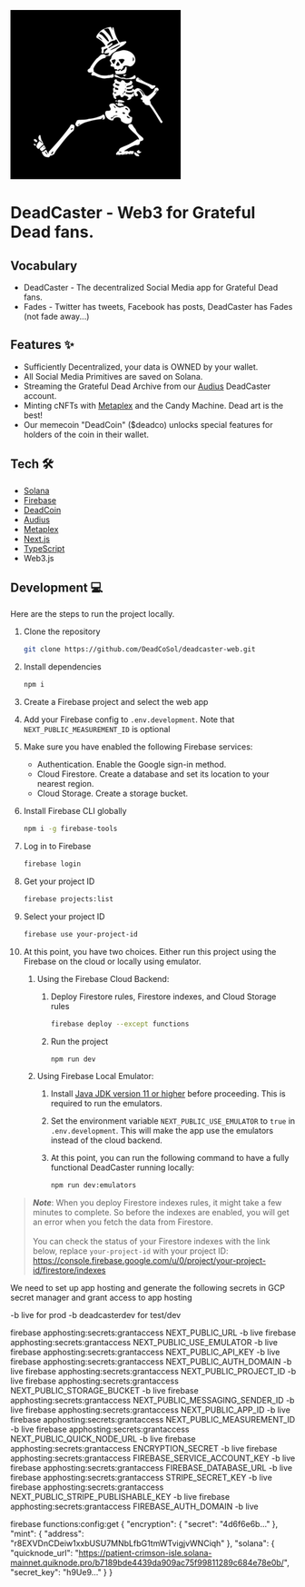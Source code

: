 ![deadcaster.png](public%2Fdeadcaster.png)
<br />

<h1>
  DeadCaster - Web3 for Grateful Dead fans.
</h1>

## Vocabulary
- DeadCaster - The decentralized Social Media app for Grateful Dead fans.
- Fades - Twitter has tweets, Facebook has posts, DeadCaster has Fades (not fade away...)

## Features ✨
- Sufficiently Decentralized, your data is OWNED by your wallet.
- All Social Media Primitives are saved on Solana.
- Streaming the Grateful Dead Archive from our [Audius](https://audius.org) DeadCaster account.
- Minting cNFTs with [Metaplex](https://www.metaplex.com/) and the Candy Machine.  Dead art is the best!
- Our memecoin "DeadCoin" ($deadco) unlocks special features for holders of the coin in their wallet.

## Tech 🛠
- [Solana](https://solana.com/)
- [Firebase](https://firebase.google.com)
- [DeadCoin](https://twitter.com/DeadCoSol)
- [Audius](https://audius.org/)
- [Metaplex](https://www.metaplex.com/)
- [Next.js](https://nextjs.org)
- [TypeScript](https://www.typescriptlang.org)
- Web3.js


## Development 💻

Here are the steps to run the project locally.

1. Clone the repository

   ```bash
   git clone https://github.com/DeadCoSol/deadcaster-web.git
   ```

1. Install dependencies

   ```bash
   npm i
   ```

1. Create a Firebase project and select the web app

1. Add your Firebase config to `.env.development`. Note that `NEXT_PUBLIC_MEASUREMENT_ID` is optional

1. Make sure you have enabled the following Firebase services:

   - Authentication. Enable the Google sign-in method.
   - Cloud Firestore. Create a database and set its location to your nearest region. 
   - Cloud Storage. Create a storage bucket.

1. Install Firebase CLI globally

   ```bash
   npm i -g firebase-tools
   ```

1. Log in to Firebase

   ```bash
   firebase login
   ```

1. Get your project ID

   ```bash
   firebase projects:list
   ```

1. Select your project ID

   ```bash
   firebase use your-project-id
   ```

1. At this point, you have two choices. Either run this project using the Firebase on the cloud or locally using emulator.

   1. Using the Firebase Cloud Backend:

      1. Deploy Firestore rules, Firestore indexes, and Cloud Storage rules

         ```bash
         firebase deploy --except functions
         ```

      1. Run the project

         ```bash
         npm run dev
         ```

   1. Using Firebase Local Emulator:

      1. Install [Java JDK version 11 or higher](https://jdk.java.net/) before proceeding. This is required to run the emulators.

      1. Set the environment variable `NEXT_PUBLIC_USE_EMULATOR` to `true` in `.env.development`. This will make the app use the emulators instead of the cloud backend.

      1. At this point, you can run the following command to have a fully functional DeadCaster running locally:

         ```bash
         npm run dev:emulators
         ```

> **_Note_**: When you deploy Firestore indexes rules, it might take a few minutes to complete. So before the indexes are enabled, you will get an error when you fetch the data from Firestore.<br><br>You can check the status of your Firestore indexes with the link below, replace `your-project-id` with your project ID: https://console.firebase.google.com/u/0/project/your-project-id/firestore/indexes

We need to set up app hosting and generate the following secrets in GCP secret manager and grant access to app hosting

-b live for prod -b deadcasterdev for test/dev

firebase apphosting:secrets:grantaccess NEXT_PUBLIC_URL -b live
firebase apphosting:secrets:grantaccess NEXT_PUBLIC_USE_EMULATOR -b live
firebase apphosting:secrets:grantaccess NEXT_PUBLIC_API_KEY -b live
firebase apphosting:secrets:grantaccess NEXT_PUBLIC_AUTH_DOMAIN -b live
firebase apphosting:secrets:grantaccess NEXT_PUBLIC_PROJECT_ID -b live
firebase apphosting:secrets:grantaccess NEXT_PUBLIC_STORAGE_BUCKET -b live
firebase apphosting:secrets:grantaccess NEXT_PUBLIC_MESSAGING_SENDER_ID -b live
firebase apphosting:secrets:grantaccess NEXT_PUBLIC_APP_ID -b live
firebase apphosting:secrets:grantaccess NEXT_PUBLIC_MEASUREMENT_ID -b live
firebase apphosting:secrets:grantaccess NEXT_PUBLIC_QUICK_NODE_URL -b live
firebase apphosting:secrets:grantaccess ENCRYPTION_SECRET -b live
firebase apphosting:secrets:grantaccess FIREBASE_SERVICE_ACCOUNT_KEY -b live
firebase apphosting:secrets:grantaccess FIREBASE_DATABASE_URL -b live
firebase apphosting:secrets:grantaccess STRIPE_SECRET_KEY -b live
firebase apphosting:secrets:grantaccess NEXT_PUBLIC_STRIPE_PUBLISHABLE_KEY -b live
firebase apphosting:secrets:grantaccess FIREBASE_AUTH_DOMAIN -b live

firebase functions:config:get
{
"encryption": {
"secret": "4d6f6e6b..."
},
"mint": {
"address": "r8EXVDnCDeiw1xxbUSU7MNbLfbG1tmWTvigjvWNCiqh"
},
"solana": {
"quicknode_url": "https://patient-crimson-isle.solana-mainnet.quiknode.pro/b7189bde4439da909ac75f99811289c684e78e0b/",
"secret_key": "h9Ue9..."
}
}
